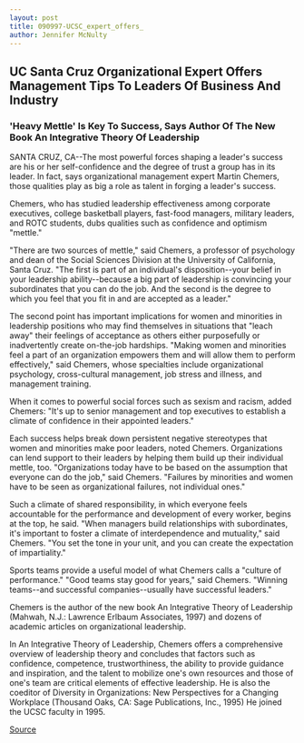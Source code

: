 ```yaml
---
layout: post
title: 090997-UCSC_expert_offers_
author: Jennifer McNulty
---
```


## UC Santa Cruz Organizational Expert Offers Management Tips To  Leaders Of Business And Industry

### 'Heavy Mettle' Is Key To Success, Says Author Of The New Book An Integrative Theory Of Leadership

SANTA CRUZ, CA--The most powerful forces shaping a leader's success are  his or her self-confidence and the degree of trust a group has in its leader.  In fact, says organizational management expert Martin Chemers, those  qualities play as big a role as talent in forging a leader's success.

Chemers, who has studied leadership effectiveness among corporate  executives, college basketball players, fast-food managers, military  leaders, and ROTC students, dubs qualities such as confidence and optimism  "mettle."

"There are two sources of mettle," said Chemers, a professor of  psychology and dean of the Social Sciences Division at the University of  California, Santa Cruz. "The first is part of an individual's disposition--your  belief in your leadership ability--because a big part of leadership is  convincing your subordinates that you can do the job. And the second is the  degree to which you feel that you fit in and are accepted as a leader."

The second point has important implications for women and minorities  in leadership positions who may find themselves in situations that "leach  away" their feelings of acceptance as others either purposefully or  inadvertently create on-the-job hardships. "Making women and minorities  feel a part of an organization empowers them and will allow them to  perform effectively," said Chemers, whose specialties include  organizational psychology, cross-cultural management, job stress and  illness, and management training.

When it comes to powerful social forces such as sexism and racism,  added Chemers: "It's up to senior management and top executives to  establish a climate of confidence in their appointed leaders."

Each success helps break down persistent negative stereotypes that  women and minorities make poor leaders, noted Chemers. Organizations can  lend support to their leaders by helping them build up their individual  mettle, too. "Organizations today have to be based on the assumption that  everyone can do the job," said Chemers. "Failures by minorities and women  have to be seen as organizational failures, not individual ones."

Such a climate of shared responsibility, in which everyone feels  accountable for the performance and development of every worker, begins at  the top, he said. "When managers build relationships with subordinates, it's  important to foster a climate of interdependence and mutuality," said  Chemers. "You set the tone in your unit, and you can create the expectation of  impartiality."

Sports teams provide a useful model of what Chemers calls a "culture  of performance." "Good teams stay good for years," said Chemers. "Winning  teams--and successful companies--usually have successful leaders."

Chemers is the author of the new book An Integrative Theory of  Leadership (Mahwah, N.J.: Lawrence Erlbaum Associates, 1997) and dozens of  academic articles on organizational leadership.

In An Integrative Theory of Leadership, Chemers offers a  comprehensive overview of leadership theory and concludes that factors  such as confidence, competence, trustworthiness, the ability to provide  guidance and inspiration, and the talent to mobilize one's own resources and  those of one's team are critical elements of effective leadership. He is also  the coeditor of Diversity in Organizations: New Perspectives for a Changing  Workplace (Thousand Oaks, CA: Sage Publications, Inc., 1995) He joined the  UCSC faculty in 1995.

[Source](http://www1.ucsc.edu/news_events/press_releases/archive/97-98/09-97/090997-UCSC_expert_offers_.html "Permalink to 090997-UCSC_expert_offers_")